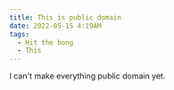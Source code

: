 ```yaml
---
title: This is public domain
date: 2022-05-15 4:19AM
tags: 
  - Hit the bong
  - This
---
```


I can't make everything public domain yet.